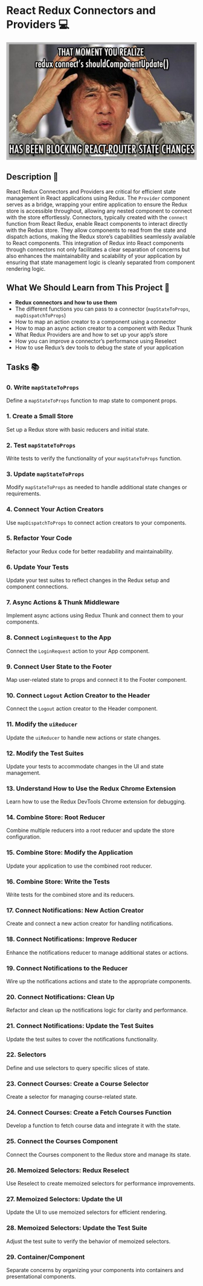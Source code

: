 # React Redux Connectors and Providers 💻

<img src="image/readme.jpg"  title="Optional title" >

## Description 💬

React Redux Connectors and Providers are critical for efficient state management in React applications using Redux. The `Provider` component serves as a bridge, wrapping your entire application to ensure the Redux store is accessible throughout, allowing any nested component to connect with the store effortlessly. Connectors, typically created with the `connect` function from React Redux, enable React components to interact directly with the Redux store. They allow components to read from the state and dispatch actions, making the Redux store’s capabilities seamlessly available to React components. This integration of Redux into React components through connectors not only facilitates a clear separation of concerns but also enhances the maintainability and scalability of your application by ensuring that state management logic is cleanly separated from component rendering logic.

## What We Should Learn from This Project 📑

- **Redux connectors and how to use them**
- The different functions you can pass to a connector (`mapStateToProps`, `mapDispatchToProps`)
- How to map an action creator to a component using a connector
- How to map an async action creator to a component with Redux Thunk
- What Redux Providers are and how to set up your app’s store
- How you can improve a connector’s performance using Reselect
- How to use Redux’s dev tools to debug the state of your application

## Tasks 📚

### 0. Write `mapStateToProps`
Define a `mapStateToProps` function to map state to component props.

### 1. Create a Small Store
Set up a Redux store with basic reducers and initial state.

### 2. Test `mapStateToProps`
Write tests to verify the functionality of your `mapStateToProps` function.

### 3. Update `mapStateToProps`
Modify `mapStateToProps` as needed to handle additional state changes or requirements.

### 4. Connect Your Action Creators
Use `mapDispatchToProps` to connect action creators to your components.

### 5. Refactor Your Code
Refactor your Redux code for better readability and maintainability.

### 6. Update Your Tests
Update your test suites to reflect changes in the Redux setup and component connections.

### 7. Async Actions & Thunk Middleware
Implement async actions using Redux Thunk and connect them to your components.

### 8. Connect `LoginRequest` to the App
Connect the `LoginRequest` action to your App component.

### 9. Connect User State to the Footer
Map user-related state to props and connect it to the Footer component.

### 10. Connect `Logout` Action Creator to the Header
Connect the `Logout` action creator to the Header component.

### 11. Modify the `uiReducer`
Update the `uiReducer` to handle new actions or state changes.

### 12. Modify the Test Suites
Update your tests to accommodate changes in the UI and state management.

### 13. Understand How to Use the Redux Chrome Extension
Learn how to use the Redux DevTools Chrome extension for debugging.

### 14. Combine Store: Root Reducer
Combine multiple reducers into a root reducer and update the store configuration.

### 15. Combine Store: Modify the Application
Update your application to use the combined root reducer.

### 16. Combine Store: Write the Tests
Write tests for the combined store and its reducers.

### 17. Connect Notifications: New Action Creator
Create and connect a new action creator for handling notifications.

### 18. Connect Notifications: Improve Reducer
Enhance the notifications reducer to manage additional states or actions.

### 19. Connect Notifications to the Reducer
Wire up the notifications actions and state to the appropriate components.

### 20. Connect Notifications: Clean Up
Refactor and clean up the notifications logic for clarity and performance.

### 21. Connect Notifications: Update the Test Suites
Update the test suites to cover the notifications functionality.

### 22. Selectors
Define and use selectors to query specific slices of state.

### 23. Connect Courses: Create a Course Selector
Create a selector for managing course-related state.

### 24. Connect Courses: Create a Fetch Courses Function
Develop a function to fetch course data and integrate it with the state.

### 25. Connect the Courses Component
Connect the Courses component to the Redux store and manage its state.

### 26. Memoized Selectors: Redux Reselect
Use Reselect to create memoized selectors for performance improvements.

### 27. Memoized Selectors: Update the UI
Update the UI to use memoized selectors for efficient rendering.

### 28. Memoized Selectors: Update the Test Suite
Adjust the test suite to verify the behavior of memoized selectors.

### 29. Container/Component
Separate concerns by organizing your components into containers and presentational components.
